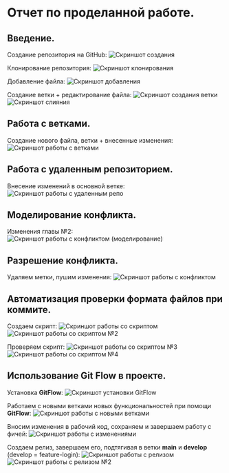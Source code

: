 # Отчет по проделанной работе.

## Введение. 

Создание репозитория на GitHub:
![Скриншот создания](assets/1.png)

Клонирование репозитория:
![Скриншот клонирования](assets/2.png)

Добавление файла:
![Скриншот добавления](assets/3.png)

Создание ветки + редактирование файла:
![Скриншот создания ветки](assets/4.png)
![Скриншот слияния](assets/5.png)

## Работа с ветками.

Создание нового файла, ветки + внесенные изменения:
![Скриншот работы с ветками](assets/6.png)

## Работа с удаленным репозиторием.

Внесение изменений в основной ветке:
![Скриншот работы с удаленным репо](assets/7.png)

## Моделирование конфликта.

Изменения главы №2:
![Скриншот работы с конфликтом (моделирование)](assets/8.png)

## Разрешение конфликта.

Удаляем метки, пушим изменения:
![Скриншот работы с конфликтом](assets/12.png)

## Автоматизация проверки формата файлов при коммите.

Создаем скрипт:
![Скриншот работы со скриптом](assets/13.png)
![Скриншот работы со скриптом №2](assets/15.png)

Проверяем скрипт:
![Скриншот работы со скриптом №3](assets/22.png)
![Скриншот работы со скриптом №4](assets/23.png)


## Использование Git Flow в проекте.

Установка __GitFlow__:
![Скриншот установки GitFlow](assets/16.png)

Работаем с новыми ветками новых функциональностей при помощи __GitFlow__:
![Скриншот работы с новыми ветками](assets/17.png)

Вносим изменения в рабочий код, сохраняем и завершаем работу с фичей:
![Скриншот работы с изменениями](assets/19.png)

Создаем релиз, завершаем его, подтягивая в ветки **main** и **develop** (develop = feature-login):
![Скриншот работы с релизом](assets/20.png)
![Скриншот работы с релизом №2](assets/21.png)







